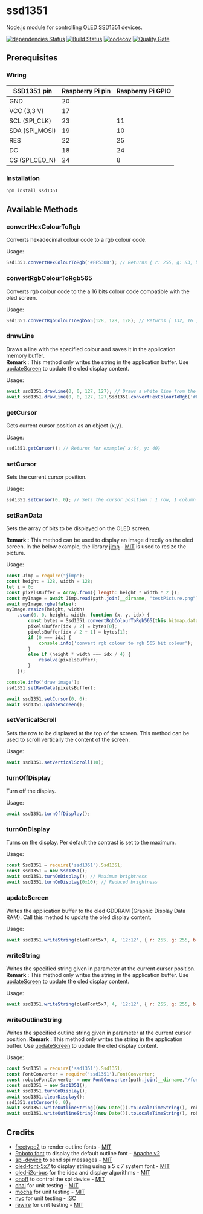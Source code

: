 # ssd1351

Node.js module for controlling [OLED SSD1351](https://www.newhavendisplay.com/app_notes/SSD1351.pdf) devices. 

[![dependencies Status](https://david-dm.org/ftmazzone/ssd1351/status.svg?style=flat-square)](https://david-dm.org/ftmazzone/ssd1351)
[![Build Status](https://img.shields.io/travis/ftmazzone/ssd1351/master.svg?style=flat-square)](https://travis-ci.org/ftmazzone/ssd1351)
[![codecov](https://codecov.io/gh/ftmazzone/ssd1351/branch/master/graph/badge.svg?style=flat-square)](https://codecov.io/gh/ftmazzone/ssd1351)
[![Quality Gate](https://sonarcloud.io/api/project_badges/measure?project=SSD1351&metric=alert_status&style=flat-square)](https://sonarcloud.io/dashboard?id=SSD1351)

## Prerequisites
### Wiring

| SSD1351 pin    |Raspberry Pi pin|Raspberry Pi GPIO|
|----------------|:---------------|:----------------|
| GND            |  20            |                 |
| VCC (3,3 V)    |  17            |                 |
| SCL (SPI_CLK)  | 23             |        11       |
| SDA (SPI_MOSI) |  19            |        10       |
| RES            |  22            |        25       |
| DC             |  18            |        24       |
| CS (SPI_CEO_N) |  24            |        8        |

### Installation

```sh
npm install ssd1351
```

## Available Methods

### convertHexColourToRgb

Converts hexadecimal colour code to a rgb colour code.

Usage:
```javascript
Ssd1351.convertHexColourToRgb('#FF530D'); // Returns { r: 255, g: 83, b: 13 }
```

### convertRgbColourToRgb565

Converts rgb colour code to the a 16 bits colour code compatible with the oled screen.

Usage:
```javascript
Ssd1351.convertRgbColourToRgb565(128, 128, 128); // Returns [ 132, 16 ]
```

### drawLine

Draws a line with the specified colour and saves it in the application memory buffer.  
__Remark__ : This method only writes the string in the application buffer. Use [updateScreen](#updatescreen) to update the oled display content.

Usage:
```javascript
await ssd1351.drawLine(0, 0, 127, 127); // Draws a white line from the top left corner of the screen to the bottom right.
await ssd1351.drawLine(0, 0, 127, 127,Ssd1351.convertHexColourToRgb('#FF530D')); // Draws a red line from the top left corner of the screen to the bottom right.
```

### getCursor

Gets current cursor position as an object {x,y}.

Usage:
```javascript
ssd1351.getCursor(); // Returns for example{ x:64, y: 40}
```

### setCursor

Sets the current cursor position.

Usage:
```javascript
ssd1351.setCursor(0, 0); // Sets the cursor position : 1 row, 1 column
```

### setRawData

Sets the array of bits to be displayed on the OLED screen.

**Remark :** This method can be used to display an image directly on the oled screen. In the below example, the library [jimp](https://github.com/oliver-moran/jimp) - [MIT](https://github.com/oliver-moran/jimp/blob/master/LICENSE) is used to resize the picture.

Usage:
```javascript
const Jimp = require("jimp");
const height = 128, width = 128;
let i = 0;
const pixelsBuffer = Array.from({ length: height * width * 2 });
const myImage = await Jimp.read(path.join(__dirname, "testPicture.png"));
await myImage.rgba(false);
myImage.resize(height, width)
    .scan(0, 0, height, width, function (x, y, idx) {
        const bytes = Ssd1351.convertRgbColourToRgb565(this.bitmap.data[idx + 0], this.bitmap.data[idx + 1], this.bitmap.data[idx + 2], this.bitmap.data[idx + 3]);
        pixelsBuffer[idx / 2] = bytes[0];
        pixelsBuffer[idx / 2 + 1] = bytes[1];
        if (0 === idx) {
            console.info('convert rgb colour to rgb 565 bit colour');
        }
        else if (height * width === idx / 4) {
            resolve(pixelsBuffer);
        }
    });

console.info('draw image');
ssd1351.setRawData(pixelsBuffer);

await ssd1351.setCursor(0, 0);
await ssd1351.updateScreen();
```

### setVerticalScroll

Sets the row to be displayed at the top of the screen. This method can be used to scroll vertically the content of the screen.

Usage:
```javascript
await ssd1351.setVerticalScroll(10);
```

### turnOffDisplay

Turn off the display.

Usage:
```javascript
await ssd1351.turnOffDisplay();
```

### turnOnDisplay

Turns on the display. Per default the contrast is set to the maximum.

Usage:
```javascript
const Ssd1351 = require('ssd1351').Ssd1351;
const ssd1351 = new Ssd1351();
await ssd1351.turnOnDisplay(); // Maximum brightness
await ssd1351.turnOnDisplay(0x10); // Reduced brightness
```

### updateScreen

Writes the application buffer to the oled GDDRAM (Graphic Display Data RAM). Call this method to update the oled display content.

Usage:
```javascript
await ssd1351.writeString(oledFont5x7, 4, '12:12', { r: 255, g: 255, b: 255 }); // Writes in white the string 12:12 with the pixel font 'oledFont5x7', the character size '4'
```

### writeString

Writes the specified string given in parameter at the current cursor position.  
__Remark__ : This method only writes the string in the application buffer. Use [updateScreen](#updatescreen) to update the oled display content.

Usage:
```javascript
await ssd1351.writeString(oledFont5x7, 4, '12:12', { r: 255, g: 255, b: 255 }); // Writes in white the string 12:12 with the pixel font 'oledFont5x7', the character size '4'
```

### writeOutlineString

Writes the specified outline string given in parameter at the current cursor position. 
__Remark__ : This method only writes the string in the application buffer. Use [updateScreen](#updatescreen) to update the oled display content.

Usage:
```javascript
const Ssd1351 = require('ssd1351').Ssd1351;
const FontConverter = require('ssd1351').FontConverter;
const robotoFontConverter = new FontConverter(path.join(__dirname,'/fonts/Roboto-Regular.ttf'),{charWidth: 0, charHeight: 15 * 64, horzResolution: 128, vertResolution: 128});
const ssd1351 = new Ssd1351();
await ssd1351.turnOnDisplay();
await ssd1351.clearDisplay();
ssd1351.setCursor(0, 0);
await ssd1351.writeOutlineString((new Date()).toLocaleTimeString(), robotoFontConverter, 5, Ssd1351.convertHexColourToRgb('#FF530D'),false); //Return the size of the string. The application buffer is not updated.
await ssd1351.writeOutlineString((new Date()).toLocaleTimeString(), robotoFontConverter, 5, Ssd1351.convertHexColourToRgb('#FF530D')); //Writes in the application buffer the current time in orange. The space between each character is 5 pixels.
```

## Credits
* [freetype2](https://github.com/ericfreese/node-freetype2) to render outline fonts - [MIT](https://github.com/ericfreese/node-freetype2/blob/master/LICENSE)
* [Roboto font](https://fonts.google.com/specimen/Roboto) to display the default outline font - [Apache v2](http://www.apache.org/licenses/LICENSE-2.0)
* [spi-device](https://github.com/fivdi/spi-device) to send spi messages - [MIT](https://github.com/fivdi/spi-device/blob/master/LICENSE)
* [oled-font-5x7](https://github.com/noopkat/oled-font-5x7) to display string using a 5 x 7 system font - [MIT](https://github.com/noopkat/oled-font-5x7/blob/master/LICENSE)
* [oled-i2c-bus](https://github.com/baltazorr/oled-i2c-bus) for the idea and display algorithms - [MIT](https://opensource.org/licenses/MIT)
* [onoff](https://github.com/fivdi/onoff) to control the spi device - [MIT](https://github.com/fivdi/onoff/blob/master/LICENSE)
* [chai](https://github.com/chaijs/chai) for unit testing - [MIT](https://github.com/chaijs/chai/blob/master/LICENSE)
* [mocha](https://github.com/mochajs/mocha) for unit testing - [MIT](https://github.com/mochajs/mocha/blob/master/LICENSE)
* [nyc](https://github.com/istanbuljs/nyc) for unit testing - [ISC](https://github.com/istanbuljs/nyc/blob/master/LICENSE.txt)
* [rewire](https://github.com/jhnns/rewire) for unit testing - [MIT](https://github.com/jhnns/rewire/blob/master/LICENSE)
